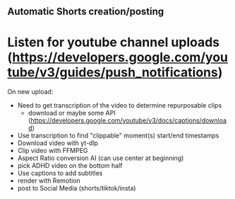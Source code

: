 

## Automatic Shorts creation/posting


# Listen for youtube channel uploads (https://developers.google.com/youtube/v3/guides/push_notifications)

On new upload:
- Need to get transcription of the video to determine repurposable clips
    - download or maybe some API (https://developers.google.com/youtube/v3/docs/captions/download)
- Use transcription to find "clippable" moment(s) start/end timestamps
- Download video with yt-dlp
- Clip video with FFMPEG
- Aspect Ratio conversion AI (can use center at beginning)
- pick ADHD video on the bottom half
- Use captions to add subtitles
- render with Remotion
- post to Social Media (shorts/tiktok/insta)